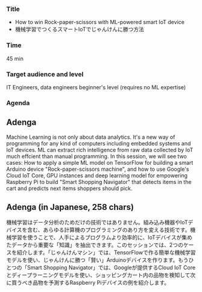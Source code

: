 ### Title

- How to win Rock-paper-scissors with ML-powered smart IoT device 
- 機械学習でつくるスマートIoTでじゃんけんに勝つ方法

### Time

45 min

### Target audience and level

IT Engineers, data engineers beginner's level (requires no ML expertise)

### Agenda

## Adenga

Machine Learning is not only about data analytics. It's a new way of programming for any kind of computers including embedded systems and IoT devices. ML can extract rich intelligence from raw data collected by IoT much effcient than manual programming. In this session, we will see two cases: How to apply a simple ML model on TensorFlow for building a smart Arduino device "Rock-paper-scissors machine", and how to use Google's Cloud IoT Core, GPU instances and deep learning model for empowering Raspberry Pi to build "Smart Shopping Navigator" that detects items in the cart and predicts next items shoppers should pick.

## Adenga (in Japanese, 258 chars)

機械学習はデータ分析のためだけの技術ではありません。組み込み機器やIoTデバイスを含む、あらゆる計算機のプログラミングのあり方を変える技術です。機械学習を使うことで、人手によるプログラムより効率的に、IoTデバイスが集めたデータから重要な「知識」を抽出できます。このセッションでは、2つのケースを紹介します。「じゃんけんマシン」では、TensorFlowで作る簡単な機械学習モデルを使い、じゃんけんに勝つ「賢い」Arduinoデバイスを作ります。もうひとつの「Smart Shopping Navigator」では、Googleが提供するCloud IoT Coreとディープラーニングモデルを使い、ショッピングカート内の品物を検知して次に買うべき品物を予測するRaspberry Piデバイスの例を紹介します。
